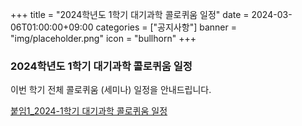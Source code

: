 ﻿+++
title = "2024학년도 1학기 대기과학 콜로퀴움 일정"
date = 2024-03-06T01:00:00+09:00
categories = ["공지사항"]
banner = "img/placeholder.png"
icon = "bullhorn"
+++
<!--more-->

### 2024학년도 1학기 대기과학 콜로퀴움 일정

이번 학기 전체 콜로퀴움 (세미나) 일정을 안내드립니다.


[붙임1_2024-1학기 대기과학 콜로퀴움 일정](/files/2024-1%20대기과학%20콜로퀴움%20일정.pdf)
